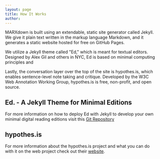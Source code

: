 ```yaml
---
layout: page
title: How It Works
author:
---
```


MARXdown is built using an extendable, static site generator called Jekyll. We give it plain text written in the markup language Markdown, and it generates a static website hosted for free on GitHub Pages.

 We  utilize a Jekyll theme called "Ed," which is meant for textual editors. Designed by Alex Gil and others in NYC, Ed is based on minimal computing principles and  

Lastly, the conversation layer over the top of the site is hypothes.is, which enables sentence-level note taking and critique. Developed by the W3C Web Annotation Working Group, hypothes.is is free, non-profit, and open source.

## Ed. -  A Jekyll Theme for Minimal Editions

For more information on how to deploy Ed with Jekyll to develop your own minimal digital reading editions visit this [Git Repository](https://github.com/minicomp/ed)

## hypothes.is

For more information about the hypothes.is project and what you can do with it on the web project check out their [website](https://web.hypothes.is).

